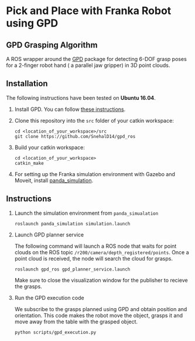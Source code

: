 # Pick and Place with Franka Robot using GPD

## GPD Grasping Algorithm

A ROS wrapper around the [GPD](https://github.com/SnehalD14/gpd) package for detecting 6-DOF grasp poses for a
2-finger robot hand ( a parallel jaw gripper) in 3D point clouds.

## Installation

The following instructions have been tested on **Ubuntu 16.04**.

1. Install GPD. You can follow [these instructions](https://github.com/SnehalD14/gpd).

2. Clone this repository into the `src` folder of your catkin workspace:

   ```
   cd <location_of_your_workspace>/src
   git clone https://github.com/SnehalD14/gpd_ros
   ```

3. Build your catkin workspace:

   ```
   cd <location_of_your_workspace>
   catkin_make
   ```
4. For setting up the Franka simulation environment with Gazebo and Moveit, install [panda_simulation](https://github.com/SnehalD14/panda_simualtion).


## Instructions 

1. Launch the simulation environment from `panda_simualation`

   ```
   roslaunch panda_simulation simulation.launch 
   ```

2. Launch GPD planner service

   The following command will launch a ROS node
   that waits for point clouds on the ROS topic `/r200/camera/depth_registered/points`. Once a point
   cloud is received, the node will search the cloud for grasps.

   ```
   roslaunch gpd_ros gpd_planner_service.launch
   ```
   Make sure to close the visualization window for the publisher to recieve the grasps. 

3. Run the GPD execution code

   We subscribe to the grasps planned using GPD and obtain position and orientation. This code makes the robot move the 
   object, grasps it and move away from the table with the grasped object. 
          

   ```
   python scripts/gpd_execution.py
   ```

